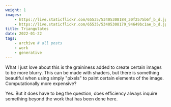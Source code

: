 ```yaml
---
weight: 1
images:
    - https://live.staticflickr.com/65535/53405308184_30f2575b6f_b_d.jpg
    - https://live.staticflickr.com/65535/53405308179_94649bc1ae_b_d.jpg
title: Triangulates
date: 2022-01-22
tags:
    - archive # all posts
    - work
    - generative
---
```


What I just love about this is the graininess added to create certain images to be more blurry. This can be made with shaders, but there is something beautiful when using simply "pixels" to paint certain elements of the image. Computationally more expensive? 

Yes. But it does have to beg the question, does efficiency always inquire something beyond the work that has been done here. 
